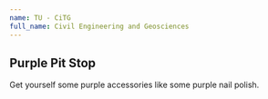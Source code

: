 ```yaml
---
name: TU - CiTG
full_name: Civil Engineering and Geosciences
---
```


## Purple Pit Stop
Get yourself some purple accessories like some purple nail polish.
